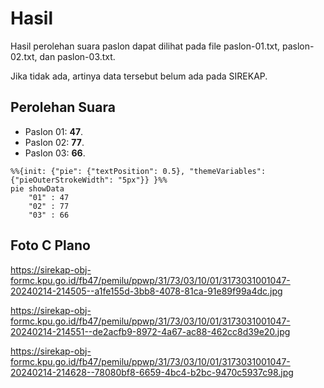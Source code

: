 # Hasil

Hasil perolehan suara paslon dapat dilihat pada file paslon-01.txt, paslon-02.txt, dan paslon-03.txt.

Jika tidak ada, artinya data tersebut belum ada pada SIREKAP.

## Perolehan Suara

 * Paslon 01: **47**.
 * Paslon 02: **77**.
 * Paslon 03: **66**.

```mermaid
%%{init: {"pie": {"textPosition": 0.5}, "themeVariables": {"pieOuterStrokeWidth": "5px"}} }%%
pie showData
    "01" : 47
    "02" : 77
    "03" : 66
```
## Foto C Plano

https://sirekap-obj-formc.kpu.go.id/fb47/pemilu/ppwp/31/73/03/10/01/3173031001047-20240214-214505--a1fe155d-3bb8-4078-81ca-91e89f99a4dc.jpg

https://sirekap-obj-formc.kpu.go.id/fb47/pemilu/ppwp/31/73/03/10/01/3173031001047-20240214-214551--de2acfb9-8972-4a67-ac88-462cc8d39e20.jpg

https://sirekap-obj-formc.kpu.go.id/fb47/pemilu/ppwp/31/73/03/10/01/3173031001047-20240214-214628--78080bf8-6659-4bc4-b2bc-9470c5937c98.jpg
